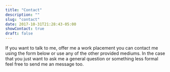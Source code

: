 ```yaml
---
title: "Contact"
description: ""
slug: "contact"
date: 2017-10-31T21:28:43-05:00
showContact: true
draft: false
---
```


If you want to talk to me, offer me a work placement you can contact me using the form below or use any of the other provided mediums. In the case that you just want to ask me a general question or something less formal feel free to send me an message too.
